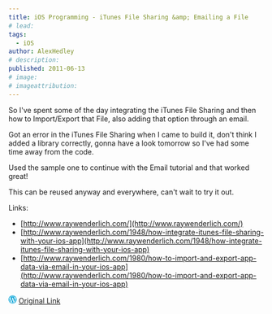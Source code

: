 ```yaml
---
title: iOS Programming - iTunes File Sharing &amp; Emailing a File
# lead:
tags:
  - iOS
author: AlexHedley
# description:
published: 2011-06-13
# image:
# imageattribution:
---
```


So I've spent some of the day integrating the iTunes File Sharing and then how to Import/Export that File, also adding that option through an email.

Got an error in the iTunes File Sharing when I came to build it, don't think I added a library correctly, gonna have a look tomorrow so I've had some time away from the code.

Used the sample one to continue with the Email tutorial and that worked great!

This can be reused anyway and everywhere, can't wait to try it out.

Links:

- [http://www.raywenderlich.com/](http://www.raywenderlich.com/)
- [http://www.raywenderlich.com/1948/how-integrate-itunes-file-sharing-with-your-ios-app](http://www.raywenderlich.com/1948/how-integrate-itunes-file-sharing-with-your-ios-app)
- [http://www.raywenderlich.com/1980/how-to-import-and-export-app-data-via-email-in-your-ios-app](http://www.raywenderlich.com/1980/how-to-import-and-export-app-data-via-email-in-your-ios-app)

![Wordpress](../images/wordpress.png "Wordpress") [Original Link](https://alexhedley.wordpress.com/2011/06/13/ios-programming-itunes-file-sharing-emailing-a-file/)
